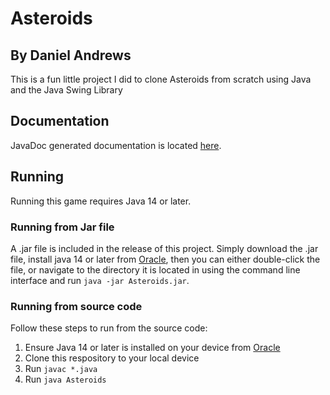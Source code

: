 # Asteroids
## By Daniel Andrews

This is a fun little project I did to clone Asteroids from scratch using Java and the Java Swing Library

## Documentation
JavaDoc generated documentation is located [here](https://thedonutdan.github.io/Asteroids/).

## Running
Running this game requires Java 14 or later.

### Running from Jar file
A .jar file is included in the release of this project. Simply download the .jar file, install java 14 or later from [Oracle](https://www.oracle.com/java/technologies/javase-downloads.html), then you can either double-click the file, or navigate to the directory it is located in using the command line interface and run `java -jar Asteroids.jar`.

### Running from source code
Follow these steps to run from the source code:
1. Ensure Java 14 or later is installed on your device from [Oracle](https://www.oracle.com/java/technologies/javase-downloads.html)
2. Clone this respository to your local device
3. Run `javac *.java`
4. Run `java Asteroids`
